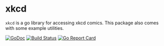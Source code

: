 # xkcd

`xkcd` is a go library for accessing xkcd comics.  This package also
comes with some example utilities.

[![GoDoc](https://godoc.org/github.com/rkoesters/xkcd?status.svg)](https://godoc.org/github.com/rkoesters/xkcd)
[![Build Status](https://travis-ci.org/rkoesters/xkcd.svg?branch=master)](https://travis-ci.org/rkoesters/xkcd)
[![Go Report Card](https://goreportcard.com/badge/github.com/rkoesters/xkcd)](https://goreportcard.com/report/github.com/rkoesters/xkcd)
